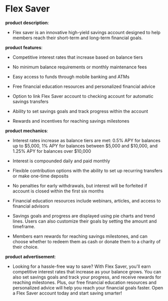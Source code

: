 # Flex Saver

**product description**: 

- Flex saver is an innovative high-yield savings account designed to help members reach their short-term and long-term financial goals.

**product features**: 

- Competitive interest rates that increase based on balance tiers

- No minimum balance requirements or monthly maintenance fees

- Easy access to funds through mobile banking and ATMs

- Free financial education resources and personalized financial advice

- Option to link Flex Saver account to checking account for automatic savings transfers

- Ability to set savings goals and track progress within the account

- Rewards and incentives for reaching savings milestones

**product mechanics**: 

- Interest rates increase as balance tiers are met: 0.5% APY for balances up to $5,000, 1% APY for balances between $5,000 and $10,000, and 1.25% APY for balances over $10,000

- Interest is compounded daily and paid monthly

- Flexible contribution options with the ability to set up recurring transfers or make one-time deposits

- No penalties for early withdrawals, but interest will be forfeited if account is closed within the first six months

- Financial education resources include webinars, articles, and access to financial advisors

- Savings goals and progress are displayed using pie charts and trend lines. Users can also customize their goals by setting the amount and timeframe.

- Members earn rewards for reaching savings milestones, and can choose whether to redeem them as cash or donate them to a charity of their choice.

**product advertisement**: 

- Looking for a hassle-free way to save? With Flex Saver, you'll earn competitive interest rates that increase as your balance grows. You can also set savings goals and track your progress, and receive rewards for reaching milestones. Plus, our free financial education resources and personalized advice will help you reach your financial goals faster. Open a Flex Saver account today and start saving smarter!

